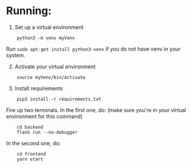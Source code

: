 # Running:
1. Set up a virtual environment
```
	python3 -m venv myVenv
```
Run ```sudo apt-get install python3-venv``` if you do not have venv in your system.

2. Activate your virtual environment
```
	source myVenv/bin/activate
```

3. Install requirements
```
	pip3 install -r requirements.txt
```

Fire up two terminals. In the first one, do: (make sure you're in your virtual environment for this command)

```
	cd backend 
	flask run --no-debugger
```

In the second one, do:

```
	cd frontend
	yarn start
```